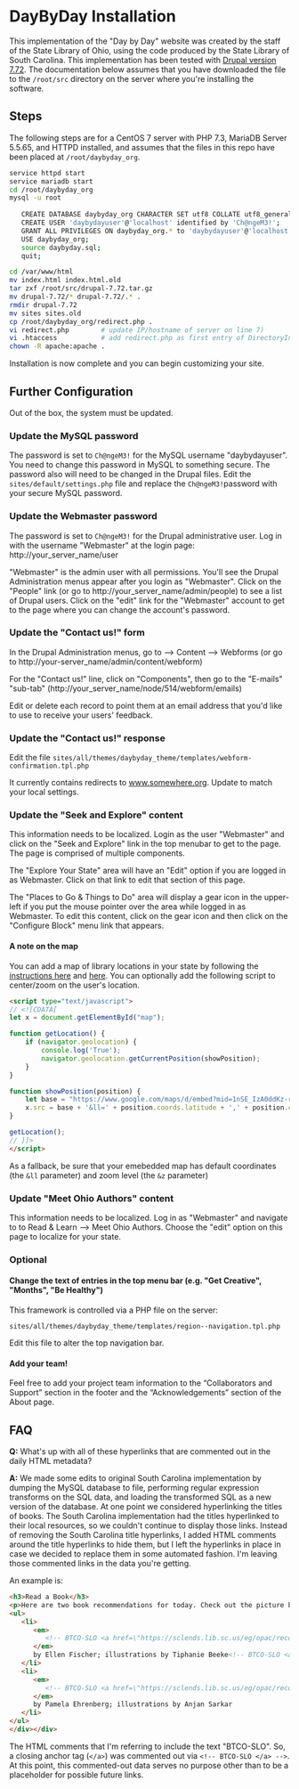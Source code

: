 # DayByDay Installation

This implementation of the "Day by Day" website was created by the staff of the State Library of Ohio, using the code produced by the State Library of South Carolina. This implementation has been tested with [Drupal version 7.72](https://ftp.drupal.org/files/projects/drupal-7.72.tar.gz). The documentation below assumes that you have downloaded the file to the <code>/root/src</code> directory on the server where you're installing the software.

## Steps
The following steps are for a CentOS 7 server with PHP 7.3, MariaDB Server 5.5.65, and HTTPD installed, and assumes that the files in this repo have been placed at <code>/root/daybyday_org</code>.

```sh
service httpd start
service mariadb start
cd /root/daybyday_org
mysql -u root
           
   CREATE DATABASE daybyday_org CHARACTER SET utf8 COLLATE utf8_general_ci;
   CREATE USER 'daybydayuser'@'localhost' identified by 'Ch@ngeM3!';
   GRANT ALL PRIVILEGES ON daybyday_org.* to 'daybydayuser'@'localhost';
   USE daybyday_org;
   source daybyday.sql;
   quit;

cd /var/www/html
mv index.html index.html.old
tar zxf /root/src/drupal-7.72.tar.gz
mv drupal-7.72/* drupal-7.72/.* .
rmdir drupal-7.72
mv sites sites.old
cp /root/daybyday_org/redirect.php .
vi redirect.php        # update IP/hostname of server on line 7)
vi .htaccess           # add redirect.php as first entry of DirectoryIndex stanza
chown -R apache:apache .
```

Installation is now complete and you can begin customizing your site.


## Further Configuration
Out of the box, the system must be updated.


### Update the MySQL password
The password is set to <code>Ch@ngeM3!</code> for the MySQL username "daybydayuser".  You need to change this password in MySQL to something secure. The password also will need to be changed in the Drupal files.  Edit the <code>sites/default/settings.php</code> file and replace the <code>Ch@ngeM3!</code>password with your secure MySQL password.


### Update the Webmaster password
The password is set to <code>Ch@ngeM3!</code> for the Drupal administrative user. Log in with the username "Webmaster" at the login page:  http://your_server_name/user

"Webmaster" is the admin user with all permissions.  You'll see the Drupal Administration menus appear after you login as "Webmaster". Click on the "People" link (or go to http://your_server_name/admin/people) to see a list of Drupal users.  Click on the "edit" link for the "Webmaster" account to get to the page where you can change the account's password.


### Update the "Contact us!" form
In the Drupal Administration menus, go to --> Content --> Webforms (or go to http://your-server_name/admin/content/webform)

For the "Contact us!" line, click on "Components", then go to the "E-mails" "sub-tab" (http://your_server_name/node/514/webform/emails)

Edit or delete each record to point them at an email address that you'd like to use to receive your users' feedback.


### Update the "Contact us!" response
Edit the file <code>sites/all/themes/daybyday_theme/templates/webform-confirmation.tpl.php</code>

It currently contains redirects to www.somewhere.org. Update to match your local settings.

### Update the "Seek and Explore" content
This information needs to be localized.  Login as the user "Webmaster" and click on the "Seek and Explore" link in the top menubar to get to the page. The page is comprised of multiple components.

The "Explore Your State" area will have an "Edit" option if you are logged in as Webmaster.  Click on that link to edit that section of this page.

The "Places to Go & Things to Do" area will display a gear icon in the upper-left if you put the mouse pointer over the area while logged in as Webmaster.  To edit this content, click on the gear icon and then click on the "Configure Block" menu link that appears.

#### A note on the map
You can add a map of library locations in your state by following the [instructions here](https://support.google.com/mymaps/answer/3024454?hl=en&amp%3Bref_topic=3188329) and [here](https://www.google.com/earth/outreach/learn/visualize-your-data-on-a-custom-map-using-google-my-maps/#let-s-get-started-0).
You can optionally add the following script to center/zoom on the user's location.

```html
<script type="text/javascript">
// <![CDATA[
let x = document.getElementById("map");

function getLocation() {
    if (navigator.geolocation) {
        console.log('True');
        navigator.geolocation.getCurrentPosition(showPosition);
    }
}

function showPosition(position) {
    let base = "https://www.google.com/maps/d/embed?mid=1nSE_IzA0ddKz-rhqVCS9a4jg_fqwavA-";
    x.src = base + '&ll=' + position.coords.latitude + ',' + position.coords.longitude + '&z=10';
}

getLocation();
// ]]>
</script>
```

As a fallback, be sure that your emebedded map has default coordinates (the <code>&ll</code> parameter) and zoom level (the <code>&z</code> parameter)

### Update "Meet Ohio Authors" content
This information needs to be localized. Log in as "Webmaster" and navigate to to Read & Learn --> Meet Ohio Authors. Choose the "edit" option on this page to localize for your state.


### Optional
#### Change the text of entries in the top menu bar (e.g. "Get Creative", "Months", "Be Healthy")
This framework is controlled via a PHP file on the server:

<code>sites/all/themes/daybyday_theme/templates/region--navigation.tpl.php</code>

Edit this file to alter the top navigation bar.

#### Add your team!
Feel free to add your project team information to the “Collaborators and Support” section in the footer and the “Acknowledgements” section of the About page.

## FAQ
**Q:**  What's up with all of these hyperlinks that are commented out in the daily HTML metadata?

**A:**  We made some edits to original South Carolina implementation by dumping the MySQL database to file, performing regular expression transforms on the SQL data, and loading the transformed SQL as a new version of the database. At one point we considered hyperlinking the titles of books.  The South Carolina implementation had the titles hyperlinked to their local resources, so we couldn't continue to display those links.  Instead of removing the South Carolina title hyperlinks, I added HTML comments around the title hyperlinks to hide them, but I left the hyperlinks in place in case we decided to replace them in some automated fashion.  I'm leaving those commented links in the data you're getting.

An example is:

```html
<h3>Read a Book</h3>
<p>Here are two book recommendations for today. Check out the picture book collection at your local library, where there are lots of books to choose from! <a href=\"/places-in-oh\">Find nearby libraries.</a></p>
<ul>
   <li>
      <em>
         <!-- BTCO-SLO <a href=\"https://sclends.lib.sc.us/eg/opac/record/2651963?locg=1\"> --><strong>Latke, The Lucky Dog</strong> <!-- BTCO-SLO </a> -->
      </em>
      by Ellen Fischer; illustrations by Tiphanie Beeke<!-- BTCO-SLO <a href=\"https://sclends.lib.sc.us/eg/opac/record/881759?locg=1\"> --><strong></strong> <!-- BTCO-SLO </a> -->
   </li>
   <li>
      <em>
         <!-- BTCO-SLO <a href=\"https://sclends.lib.sc.us/eg/opac/record/2831214?locg=1\"> --><strong>Queen of the Hanukkah Dosas</strong> <!-- BTCO-SLO </a> -->
      </em>
      by Pamela Ehrenberg; illustrations by Anjan Sarkar
   </li>
</ul>
</div></div>
```
    
The HTML comments that I'm referring to include the text "BTCO-SLO".  So, a closing anchor tag (`</a>`) was commented out via `<!-- BTCO-SLO </a> -->`. At this point, this commented-out data serves no purpose other than to be a placeholder for possible future links.
